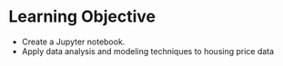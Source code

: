 # Learning Objective

* Create a Jupyter notebook.
* Apply data analysis and modeling techniques to housing price data

